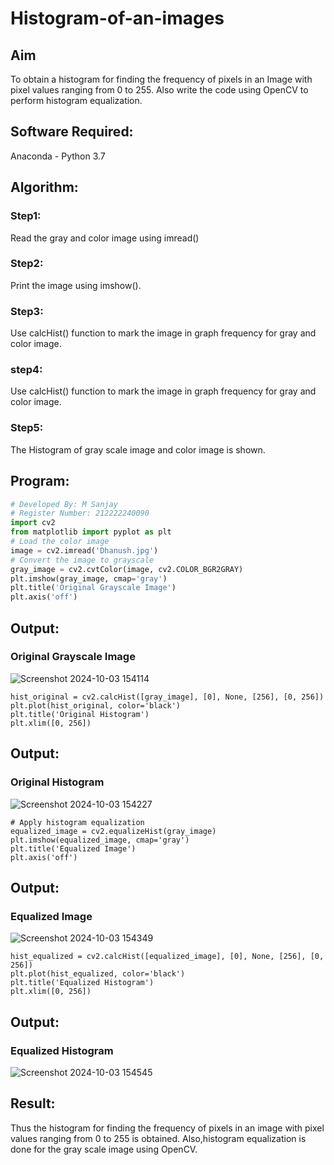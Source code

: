 # Histogram-of-an-images
## Aim
To obtain a histogram for finding the frequency of pixels in an Image with pixel values ranging from 0 to 255. Also write the code using OpenCV to perform histogram equalization.

## Software Required:
Anaconda - Python 3.7

## Algorithm:
### Step1:
Read the gray and color image using imread()

### Step2:
Print the image using imshow().



### Step3:
Use calcHist() function to mark the image in graph frequency for gray and color image.

### step4:
Use calcHist() function to mark the image in graph frequency for gray and color image.

### Step5:
The Histogram of gray scale image and color image is shown.


## Program:
```python
# Developed By: M Sanjay
# Register Number: 212222240090
import cv2
from matplotlib import pyplot as plt
# Load the color image
image = cv2.imread('Dhanush.jpg')
# Convert the image to grayscale
gray_image = cv2.cvtColor(image, cv2.COLOR_BGR2GRAY)
plt.imshow(gray_image, cmap='gray')
plt.title('Original Grayscale Image')
plt.axis('off')
```
## Output:
### Original Grayscale Image
![Screenshot 2024-10-03 154114](https://github.com/user-attachments/assets/add06e63-407d-49bf-9142-b120a8a2031a)

```
hist_original = cv2.calcHist([gray_image], [0], None, [256], [0, 256])
plt.plot(hist_original, color='black')
plt.title('Original Histogram')
plt.xlim([0, 256])
```
## Output:
### Original Histogram
![Screenshot 2024-10-03 154227](https://github.com/user-attachments/assets/68ce4593-f21f-47b8-a191-adc5fb27554d)

```
# Apply histogram equalization
equalized_image = cv2.equalizeHist(gray_image)
plt.imshow(equalized_image, cmap='gray')
plt.title('Equalized Image')
plt.axis('off')
```
## Output:
### Equalized Image
![Screenshot 2024-10-03 154349](https://github.com/user-attachments/assets/7e53eb70-3080-452f-93b4-31af617d90fe)

```
hist_equalized = cv2.calcHist([equalized_image], [0], None, [256], [0, 256])
plt.plot(hist_equalized, color='black')
plt.title('Equalized Histogram')
plt.xlim([0, 256])

```
## Output:
### Equalized Histogram
![Screenshot 2024-10-03 154545](https://github.com/user-attachments/assets/40f15b29-d66b-4208-868e-6bb07fd464dd)

## Result: 
Thus the histogram for finding the frequency of pixels in an image with pixel values ranging from 0 to 255 is obtained. Also,histogram equalization is done for the gray scale image using OpenCV.

